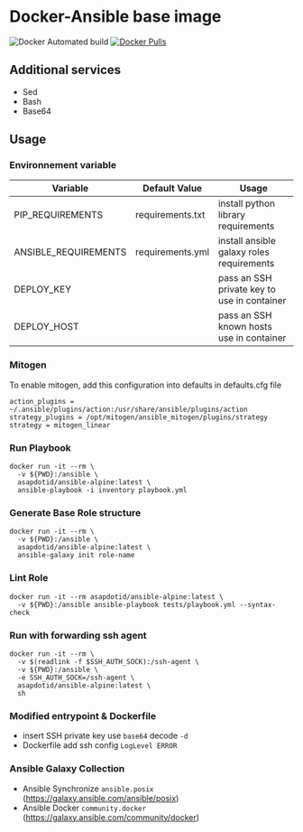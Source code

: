 # Docker-Ansible base image

![Docker Automated build](https://img.shields.io/docker/automated/asapdotid/ansible-alpine) [![Docker Pulls](https://img.shields.io/docker/pulls/asapdotid/ansible-alpine.svg)](https://hub.docker.com/r/asapdotid/ansible-alpine/)

## Additional services

- Sed
- Bash
- Base64

## Usage

### Environnement variable

| Variable             | Default Value    | Usage                                       |
| -------------------- | ---------------- | ------------------------------------------- |
| PIP_REQUIREMENTS     | requirements.txt | install python library requirements         |
| ANSIBLE_REQUIREMENTS | requirements.yml | install ansible galaxy roles requirements   |
| DEPLOY_KEY           |                  | pass an SSH private key to use in container |
| DEPLOY_HOST          |                  | pass an SSH known hosts use in container    |

### Mitogen

To enable mitogen, add this configuration into defaults in defaults.cfg file

```
action_plugins = ~/.ansible/plugins/action:/usr/share/ansible/plugins/action
strategy_plugins = /opt/mitogen/ansible_mitogen/plugins/strategy
strategy = mitogen_linear
```

### Run Playbook

```
docker run -it --rm \
  -v ${PWD}:/ansible \
  asapdotid/ansible-alpine:latest \
  ansible-playbook -i inventory playbook.yml
```

### Generate Base Role structure

```
docker run -it --rm \
  -v ${PWD}:/ansible \
  asapdotid/ansible-alpine:latest \
  ansible-galaxy init role-name
```

### Lint Role

```
docker run -it --rm asapdotid/ansible-alpine:latest \
  -v ${PWD}:/ansible ansible-playbook tests/playbook.yml --syntax-check
```

### Run with forwarding ssh agent

```
docker run -it --rm \
  -v $(readlink -f $SSH_AUTH_SOCK):/ssh-agent \
  -v ${PWD}:/ansible \
  -e SSH_AUTH_SOCK=/ssh-agent \
  asapdotid/ansible-alpine:latest \
  sh
```

### Modified entrypoint & Dockerfile

- insert SSH private key use `base64` decode `-d`
- Dockerfile add ssh config `LogLevel ERROR`

### Ansible Galaxy Collection

- Ansible Synchronize `ansible.posix` (https://galaxy.ansible.com/ansible/posix)
- Ansible Docker `community.docker` (https://galaxy.ansible.com/community/docker)
